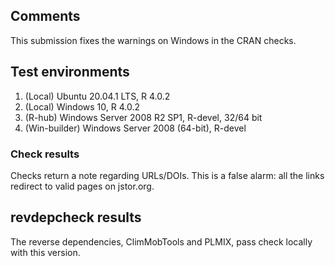 ## Comments

This submission fixes the warnings on Windows in the CRAN checks.

## Test environments

1. (Local) Ubuntu 20.04.1 LTS, R 4.0.2       
2. (Local) Windows 10, R 4.0.2
3. (R-hub) Windows Server 2008 R2 SP1, R-devel, 32/64 bit
4. (Win-builder) Windows Server 2008 (64-bit), R-devel
    
### Check results

Checks return a note regarding URLs/DOIs. This is a false alarm: all the links redirect to valid pages on jstor.org.

## revdepcheck results

The reverse dependencies, ClimMobTools and PLMIX, pass check locally with this version.
